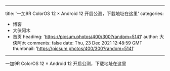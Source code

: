 
---
title: '一加9R ColorOS 12 × Android 12 开启公测，下载地址在这里'
categories: 
 - 博客
 - 大侠阿木
 - 首页
headimg: 'https://picsum.photos/400/300?random=5141'
author: 大侠阿木
comments: false
date: Thu, 23 Dec 2021 12:48:59 GMT
thumbnail: 'https://picsum.photos/400/300?random=5141'
---

<div>   
一加9R ColorOS 12 × Android 12 开启公测，下载地址在这里  
</div>
            